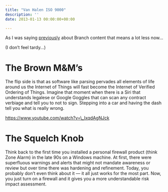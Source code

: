 ```yaml
---
title: "Van Halen ISO 9000"
description: ''
date: 2013-01-13 00:00:00+00:00

---
```


As I was saying [previously](https://fudge.org/archive/burl-ives-workloads) about Branch content that means a lot less now…

(I don’t feel tardy…)

The Brown M&M’s
===============

The flip side is that as software like parsing pervades all elements of life around us the Internet of Things will fast become the Internet of Verified Ordering of Things. Imagine that moment when there is a Siri that understands legalese or Google Goggles that can scan any contract verbiage and tell you to not to sign. Stepping into a car and having the dash tell you what is really wrong.



https://www.youtube.com/watch?v=\_IxqdAgNJck

The Squelch Knob
================

Think back to the first time you installed a personal firewall product (think Zone Alarm) in the late 90s on a Windows machine. At first, there were superfluous warnings and alerts that might not mandate awareness or review but over time there was hardening and refinement. Today, you probably don’t even think about it — it all just works for the most part. Now, you just turn on a firewall and it gives you a more understandable risk impact assessment.


